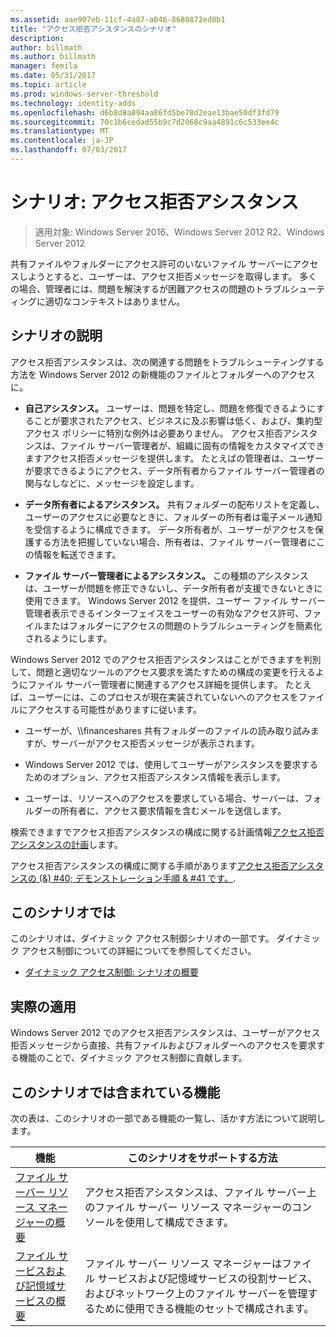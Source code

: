 ```yaml
---
ms.assetid: aae907eb-11cf-4a87-a046-8680872ed0b1
title: "アクセス拒否アシスタンスのシナリオ"
description: 
author: billmath
ms.author: billmath
manager: femila
ms.date: 05/31/2017
ms.topic: article
ms.prod: windows-server-threshold
ms.technology: identity-adds
ms.openlocfilehash: d6b8d8a094aa86fd5be78d2eae13bae50df3fd79
ms.sourcegitcommit: 70c1b6cedad55b9c7d2068c9aa4891c6c533ee4c
ms.translationtype: MT
ms.contentlocale: ja-JP
ms.lasthandoff: 07/03/2017
---
```

# <a name="scenario-access-denied-assistance"></a>シナリオ: アクセス拒否アシスタンス

>適用対象: Windows Server 2016、Windows Server 2012 R2、Windows Server 2012

共有ファイルやフォルダーにアクセス許可のいないファイル サーバーにアクセスしようとすると、ユーザーは、アクセス拒否メッセージを取得します。 多くの場合、管理者には、問題を解決するが困難アクセスの問題のトラブルシューティングに適切なコンテキストはありません。  
  
## <a name="scenario-description"></a>シナリオの説明  
アクセス拒否アシスタンスは、次の関連する問題をトラブルシューティングする方法を Windows Server 2012 の新機能のファイルとフォルダーへのアクセスに。  
  
-   **自己アシスタンス。** ユーザーは、問題を特定し、問題を修復できるようにすることが要求されたアクセス、ビジネスに及ぶ影響は低く、および、集約型アクセス ポリシーに特別な例外は必要ありません。 アクセス拒否アシスタンスは、ファイル サーバー管理者が、組織に固有の情報をカスタマイズできますアクセス拒否メッセージを提供します。 たとえばの管理者は、ユーザーが要求できるようにアクセス、データ所有者からファイル サーバー管理者の関与なしなどに、メッセージを設定します。  
  
-   **データ所有者によるアシスタンス。** 共有フォルダーの配布リストを定義し、ユーザーのアクセスに必要なときに、フォルダーの所有者は電子メール通知を受信するように構成できます。 データ所有者が、ユーザーがアクセスを保護する方法を把握していない場合、所有者は、ファイル サーバー管理者にこの情報を転送できます。  
  
-   **ファイル サーバー管理者によるアシスタンス。** この種類のアシスタンスは、ユーザーが問題を修正できないし、データ所有者が支援できないときに使用できます。  Windows Server 2012 を提供、ユーザー ファイル サーバー管理者表示できるインターフェイスをユーザーの有効なアクセス許可、ファイルまたはフォルダーにアクセスの問題のトラブルシューティングを簡素化されるようにします。  
  
Windows Server 2012 でのアクセス拒否アシスタンスはことができますを判別して、問題と適切なツールのアクセス要求を満たすための構成の変更を行えるようにファイル サーバー管理者に関連するアクセス詳細を提供します。 たとえば、ユーザーには、このプロセスが現在実装されていないへのアクセスをファイルにアクセスする可能性がありますに従います。  
  
-   ユーザーが、\\\financeshares 共有フォルダーのファイルの読み取り試みますが、サーバーがアクセス拒否メッセージが表示されます。  
  
-    Windows Server 2012 では、使用してユーザーがアシスタンスを要求するためのオプション、アクセス拒否アシスタンス情報を表示します。  
  
-   ユーザーは、リソースへのアクセスを要求している場合、サーバーは、フォルダーの所有者に、アクセス要求情報を含むメールを送信します。  
  
検索できますでアクセス拒否アシスタンスの構成に関する計画情報[アクセス拒否アシスタンスの計画](assetId:///b169f0a4-8b97-4da8-ae4a-c8f1986d19e1)します。  
  
アクセス拒否アシスタンスの構成に関する手順があります[アクセス拒否アシスタンスの (&) #40; デモンストレーション手順 & #41 です。](Deploy-Access-Denied-Assistance--Demonstration-Steps-.md).  
  
## <a name="in-this-scenario"></a>このシナリオでは  
このシナリオは、ダイナミック アクセス制御シナリオの一部です。 ダイナミック アクセス制御についての詳細についてを参照してください。  
  
-   [ダイナミック アクセス制御: シナリオの概要](Dynamic-Access-Control--Scenario-Overview.md)  
  
## <a name="practical-applications"></a>実際の適用  
Windows Server 2012 でのアクセス拒否アシスタンスは、ユーザーがアクセス拒否メッセージから直接、共有ファイルおよびフォルダーへのアクセスを要求する機能のことで、ダイナミック アクセス制御に貢献します。  
  
## <a name="BKMK_NEW"></a>このシナリオでは含まれている機能  
次の表は、このシナリオの一部である機能の一覧し、活かす方法について説明します。  
  
|機能|このシナリオをサポートする方法|  
|-----------|---------------------------------|  
|[ファイル サーバー リソース マネージャーの概要](https://technet.microsoft.com/library/hh831701.aspx)|アクセス拒否アシスタンスは、ファイル サーバー上のファイル サーバー リソース マネージャーのコンソールを使用して構成できます。|  
|[ファイル サービスおよび記憶域サービスの概要](https://technet.microsoft.com/library/hh831487.aspx)|ファイル サーバー リソース マネージャーはファイル サービスおよび記憶域サービスの役割サービス、およびネットワーク上のファイル サーバーを管理するために使用できる機能のセットで構成されます。|  
  


